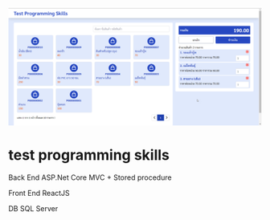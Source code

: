 ![alt text](https://raw.githubusercontent.com/taemoolopliam/POS-System/production/UI.png?raw=true)

<h1>test programming skills </h1>
<p>Back End ASP.Net Core MVC + Stored procedure</p>
<p>Front End ReactJS</p>
<p>DB SQL Server</p>

